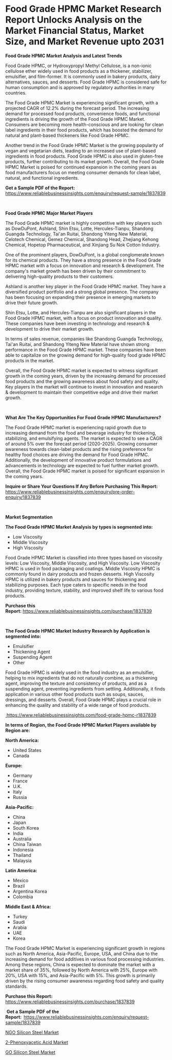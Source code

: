 <p><h1>Food Grade HPMC Market Research Report Unlocks Analysis on the Market Financial Status, Market Size, and Market Revenue upto 2031</h1></p><p><strong>Food Grade HPMC Market Analysis and Latest Trends</strong></p>
<p><p>Food Grade HPMC, or Hydroxypropyl Methyl Cellulose, is a non-ionic cellulose ether widely used in food products as a thickener, stabilizer, emulsifier, and film-former. It is commonly used in bakery products, dairy alternatives, sauces, and desserts. Food Grade HPMC is considered safe for human consumption and is approved by regulatory authorities in many countries.</p><p>The Food Grade HPMC Market is experiencing significant growth, with a projected CAGR of 12.2% during the forecast period. The increasing demand for processed food products, convenience foods, and functional ingredients is driving the growth of the Food Grade HPMC Market. Consumers are becoming more health-conscious and are looking for clean label ingredients in their food products, which has boosted the demand for natural and plant-based thickeners like Food Grade HPMC.</p><p>Another trend in the Food Grade HPMC Market is the growing popularity of vegan and vegetarian diets, leading to an increased use of plant-based ingredients in food products. Food Grade HPMC is also used in gluten-free products, further contributing to its market growth. Overall, the Food Grade HPMC Market is poised for continued expansion in the coming years as food manufacturers focus on meeting consumer demands for clean label, natural, and functional ingredients.</p></p>
<p><strong>Get a Sample PDF of the Report:&nbsp;</strong> <a href="https://www.reliablebusinessinsights.com/enquiry/request-sample/1837839">https://www.reliablebusinessinsights.com/enquiry/request-sample/1837839</a></p>
<p>&nbsp;</p>
<p><strong>Food Grade HPMC Major Market Players</strong></p>
<p><p>The Food Grade HPMC market is highly competitive with key players such as DowDuPont, Ashland, Shin Etsu, Lotte, Hercules-Tianpu, Shandong Guangda Technology, Tai'an Ruitai, Shandong Yiteng New Material, Celotech Chemical, Gemez Chemical, Shandong Head, Zhejiang Kehong Chemical, Hopetop Pharmaceutical, and Xinjiang Su Nok Cotton Industry.</p><p>One of the prominent players, DowDuPont, is a global conglomerate known for its chemical products. They have a strong presence in the Food Grade HPMC market with a focus on innovation and research & development. The company's market growth has been driven by their commitment to delivering high-quality products to their customers.</p><p>Ashland is another key player in the Food Grade HPMC market. They have a diversified product portfolio and a strong global presence. The company has been focusing on expanding their presence in emerging markets to drive their future growth.</p><p>Shin Etsu, Lotte, and Hercules-Tianpu are also significant players in the Food Grade HPMC market, with a focus on product innovation and quality. These companies have been investing in technology and research & development to drive their market growth.</p><p>In terms of sales revenue, companies like Shandong Guangda Technology, Tai'an Ruitai, and Shandong Yiteng New Material have shown strong performance in the Food Grade HPMC market. These companies have been able to capitalize on the growing demand for high-quality food grade HPMC products in the market.</p><p>Overall, the Food Grade HPMC market is expected to witness significant growth in the coming years, driven by the increasing demand for processed food products and the growing awareness about food safety and quality. Key players in the market will continue to invest in innovation and research & development to maintain their competitive edge and drive their market growth.</p></p>
<p>&nbsp;</p>
<p><strong>What Are The Key Opportunities For Food Grade HPMC Manufacturers?</strong></p>
<p><p>The Food Grade HPMC market is experiencing rapid growth due to increasing demand from the food and beverage industry for thickening, stabilizing, and emulsifying agents. The market is expected to see a CAGR of around 5% over the forecast period (2020-2025). Growing consumer awareness towards clean-label products and the rising preference for healthy food choices are driving the demand for Food Grade HPMC. Additionally, the development of innovative product formulations and advancements in technology are expected to fuel further market growth. Overall, the Food Grade HPMC market is poised for significant expansion in the coming years.</p></p>
<p><strong>Inquire or Share Your Questions If Any Before Purchasing This Report:</strong> <a href="https://www.reliablebusinessinsights.com/enquiry/pre-order-enquiry/1837839">https://www.reliablebusinessinsights.com/enquiry/pre-order-enquiry/1837839</a></p>
<p>&nbsp;</p>
<p><strong>Market Segmentation</strong></p>
<p><strong>The Food Grade HPMC Market Analysis by types is segmented into:</strong></p>
<p><ul><li>Low Viscosity</li><li>Middle Viscosity</li><li>High Viscosity</li></ul></p>
<p><p>Food Grade HPMC Market is classified into three types based on viscosity levels: Low Viscosity, Middle Viscosity, and High Viscosity. Low Viscosity HPMC is used in food packaging and coatings. Middle Viscosity HPMC is commonly found in dairy products and frozen desserts. High Viscosity HPMC is utilized in bakery products and sauces for thickening and stabilizing purposes. Each type caters to specific needs in the food industry, providing texture, stability, and improved shelf life to various food products.</p></p>
<p><strong>Purchase this Report:&nbsp;</strong><a href="https://www.reliablebusinessinsights.com/purchase/1837839">https://www.reliablebusinessinsights.com/purchase/1837839</a></p>
<p>&nbsp;</p>
<p><strong>The Food Grade HPMC Market Industry Research by Application is segmented into:</strong></p>
<p><ul><li>Emulsifier</li><li>Thickening Agent</li><li>Suspending Agent</li><li>Other</li></ul></p>
<p><p>Food Grade HPMC is widely used in the food industry as an emulsifier, helping to mix ingredients that do not naturally combine, as a thickening agent, improving the texture and consistency of products, and as a suspending agent, preventing ingredients from settling. Additionally, it finds application in various other food products such as soups, sauces, dressings, and desserts. Overall, Food Grade HPMC plays a crucial role in enhancing the quality and stability of a wide range of food products.</p></p>
<p><a href="https://www.reliablebusinessinsights.com/food-grade-hpmc-r1837839">&nbsp;https://www.reliablebusinessinsights.com/food-grade-hpmc-r1837839</a></p>
<p><strong>In terms of Region, the Food Grade HPMC Market Players available by Region are:</strong></p>
<p>
    <p> <strong> North America: </strong>
        <ul>
            <li>United States</li>
            <li>Canada</li>
        </ul>
        </p> 
    <p> <strong> Europe: </strong>
        <ul>
            <li>Germany</li>
            <li>France</li>
            <li>U.K.</li>
            <li>Italy</li>
            <li>Russia</li>
        </ul>
        </p> 
    <p> <strong> Asia-Pacific: </strong>
        <ul>
            <li>China</li>
            <li>Japan</li>
            <li>South Korea</li>
            <li>India</li>
            <li>Australia</li>
            <li>China Taiwan</li>
            <li>Indonesia</li>
            <li>Thailand</li>
            <li>Malaysia</li>
        </ul>
        </p> 
    <p> <strong> Latin America: </strong>
        <ul>
            <li>Mexico</li>
            <li>Brazil</li>
            <li>Argentina Korea</li>
            <li>Colombia</li>
        </ul>
        </p> 
    <p> <strong> Middle East & Africa: </strong>
        <ul>
            <li>Turkey</li>
            <li>Saudi</li>
            <li>Arabia</li>
            <li>UAE</li>
            <li>Korea</li>
        </ul>
    </p>
    </p>
<p><p>The Food Grade HPMC Market is experiencing significant growth in regions such as North America, Asia-Pacific, Europe, USA, and China due to the increasing demand for food additives in various food processing industries. Among these regions, China is expected to dominate the market with a market share of 35%, followed by North America with 25%, Europe with 20%, USA with 15%, and Asia-Pacific with 5%. This growth is primarily driven by the rising consumer awareness regarding food safety and quality standards.</p></p>
<p><strong>Purchase this Report: </strong><a href="https://www.reliablebusinessinsights.com/purchase/1837839">https://www.reliablebusinessinsights.com/purchase/1837839</a></p>
<p>&nbsp;<strong>Get a Sample PDF of the Report:&nbsp;&nbsp;</strong><a href="https://www.reliablebusinessinsights.com/enquiry/request-sample/1837839">https://www.reliablebusinessinsights.com/enquiry/request-sample/1837839</a></p>
<p><strong></strong></p>
<p><p><a href="https://github.com/yoshih12/Market-Research-Report-List-3/blob/main/ngo-silicon-steel-market.md">NGO Silicon Steel Market</a></p><p><a href="https://github.com/jerrycopelandthomaswsqd8q/Market-Research-Report-List-3/blob/main/2-phenoxyacetic-acid-market.md">2-Phenoxyacetic Acid Market</a></p><p><a href="https://github.com/castoriffic/Market-Research-Report-List-5/blob/main/go-silicon-steel-market.md">GO Silicon Steel Market</a></p></p>